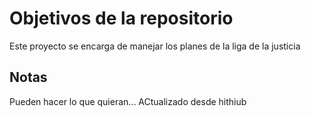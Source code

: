 # Objetivos de la repositorio

Este proyecto se encarga de manejar los planes de la liga de la justicia


## Notas
Pueden hacer lo que quieran...
ACtualizado desde hithiub
